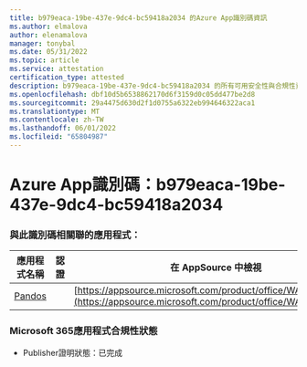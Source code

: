 ```yaml
---
title: b979eaca-19be-437e-9dc4-bc59418a2034 的Azure App識別碼資訊
ms.author: elmalova
author: elenamalova
manager: tonybal
ms.date: 05/31/2022
ms.topic: article
ms.service: attestation
certification_type: attested
description: b979eaca-19be-437e-9dc4-bc59418a2034 的所有可用安全性與合規性資訊。
ms.openlocfilehash: dbf10d5b6538862170d6f3159d0c05dd477be2d8
ms.sourcegitcommit: 29a4475d630d2f1d0755a6322eb994646322aca1
ms.translationtype: MT
ms.contentlocale: zh-TW
ms.lasthandoff: 06/01/2022
ms.locfileid: "65804987"
---
```

# <a name="azure-app-id-b979eaca-19be-437e-9dc4-bc59418a2034"></a>Azure App識別碼：b979eaca-19be-437e-9dc4-bc59418a2034


### <a name="apps-associated-with-this-id"></a>與此識別碼相關聯的應用程式：
| **應用程式名稱** | **認證** | **在 AppSource 中檢視** |
|--------------|---------------|-----------------------|
| [Pandos](../forward/WA200003534.md) |  | [https://appsource.microsoft.com/product/office/WA200003534](https://appsource.microsoft.com/product/office/WA200003534) |

### <a name="microsoft-365-app-compliance-status"></a>Microsoft 365應用程式合規性狀態
- Publisher證明狀態：已完成
